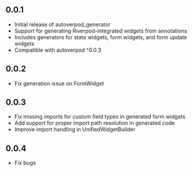 ## 0.0.1

- Initial release of autoverpod_generator
- Support for generating Riverpod-integrated widgets from annotations
- Includes generators for state widgets, form widgets, and form update widgets
- Compatible with autoverpod ^0.0.3

## 0.0.2

- Fix generation issue on FormWidget

## 0.0.3

- Fix missing imports for custom field types in generated form widgets
- Add support for proper import path resolution in generated code
- Improve import handling in UnifiedWidgetBuilder

## 0.0.4

- Fix bugs